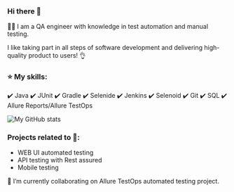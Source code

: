 ### Hi there 👋
:woman_technologist: I am a QA engineer with knowledge in test automation and manual testing.

I like taking part in all steps of software development and delivering high-quality product to users! :ok_hand:
### :star: My skills:

:heavy_check_mark: Java :heavy_check_mark: JUnit :heavy_check_mark: Gradle :heavy_check_mark: Selenide :heavy_check_mark: Jenkins :heavy_check_mark: Selenoid  :heavy_check_mark: Git :heavy_check_mark: SQL :heavy_check_mark: Allure Reports/Allure TestOps 

![My GitHub stats](https://github-readme-stats.vercel.app/api?username=rocketby&show_icons=true&theme=radical)


### Projects related to :rocket::
* WEB UI automated testing
* API testing with Rest assured
* Mobile testing


🌱 I’m currently collaborating on Allure TestOps automated testing project.

<!--
**rocketby/rocketby** is a ✨ _special_ ✨ repository because its `README.md` (this file) appears on your GitHub profile.

Here are some ideas to get you started:

- 🔭 I’m currently working on ...
- 🌱 I’m currently learning ...
- 👯 I’m looking to collaborate on ...
- 🤔 I’m looking for help with ...
- 💬 Ask me about ...
- 📫 How to reach me: ...
- 😄 Pronouns: ...
- ⚡ Fun fact: ...
-->
